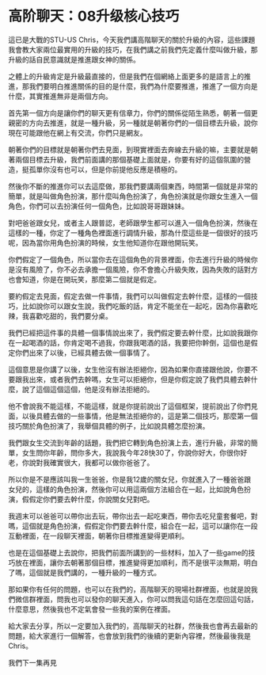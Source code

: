 # 高阶聊天：08升级核心技巧

這已是大戰的STU-US Chris，今天我們講高階聊天的關於升級的內容，這些課題我會教大家兩位最實用的升級的技巧，在我們講之前我們先定義什麼叫做升級，那升級的話自民意識就是推進跟女神的關係。

之體上的升級肯定是升級最直接的，但是我們在個網絡上面更多的是語言上的推進，那我們要明白推進關係的目的是什麼，我們為什麼要推進，推進了一個方向是什麼，其實推進無非是兩個方向。

首先第一個方向是讓你們的聊天更有信章力，你們的關係從陌生熟悉，朝著一個更親密的方向去推進，就是一種升級，另一種就是朝著你們的一個目標去升級，說你現在可能跟他在網上有交流，你們只是網友。

朝著你們的目標就是朝著你們去見面，到現實裡面去奔線去升級的嘛，主要就是朝著兩個目標去升級，我們前面講的那個基礎上面就是，你要有好的這個氛圍的營造，挺孤單你沒有也可以，但是你前提他反應是積極的。

然後你不斷的推進你可以去這麼做，那我們要講兩個東西，時間第一個就是非常的簡單，就是叫做角色扮演，那什麼叫角色扮演了，角色扮演就是你跟女生進入一個角色，你們可以去扮演任何一個角色，比如說哥哥跟妹妹。

對吧爸爸跟女兒，或者主人跟普認，老師跟學生都可以進入一個角色扮演，然後在這樣的一種，你定了一種角色裡面進行調情升級，那為什麼這些是一個很好的技巧呢，因為當你用角色扮演的時候，女生他知道你在跟他開玩笑。

你們假定了一個角色，所以當你去在這個角色的背景裡面，你去進行升級的時候你是沒有風險了，你不必去承擔一個風險，你不會擔心升級失敗，因為失敗的話對方也會知道，你是在開玩笑，那麼第二個就是假定。

要約假定去見面，假定去做一件事情，我們可以叫做假定去幹什麼，這樣的一個技巧，比如說你可以跟女生說，我們吃飯的話，肯定不能坐在一起吃，因為你喜歡吃辣，我喜歡吃甜的，我們要分桌。

我們已經把這件事的具體一個事情說出來了，我們假定要去幹什麼，比如說我跟你在一起喝酒的話，你肯定喝不過我，你跟我喝酒的話，我要把你幹倒，這個也是假定你們出來了以後，已經具體去做一個事情了。

這個意思是你講了以後，女生他沒有辦法拒絕你，因為如果你直接跟他說，你要不要跟我出來，或者我們去幹嗎，女生可以拒絕你，但是你假定說了我們具體去幹什麼，說了這個這個這個，他是沒有辦法拒絕的。

他不會說我不能這樣，不能這樣，就是你提前說出了這個框架，提前說出了你們見面，以後具體去做的一些事情，他是無法拒絕你的，這是第二個技巧，那麼第一個技巧關於角色扮演了，我舉個具體的例子，比如說具體怎麼扮演。

我們跟女生交流到年齡的話題，我們把它轉到角色扮演上去，進行升級，非常的簡單，女生問你年齡，問你多大，我說我今年28快30了，你說你好大，你很你好老，你說對我確實很大，我都可以做你爸爸了。

所以你是不是應該叫我一生爸爸，你是我12歲的關女兒，你就進入了一種爸爸跟女兒的，這樣的角色扮演，然後你可以用這兩個方法組合在一起，比如說角色扮演，假假定你們要去幹什麼，你說關女兒對吧。

我週末可以爸爸可以帶你出去玩，帶你出去一起吃東西，帶你去吃兒童套餐吧，對嗎，這個就是角色扮演，假假定你們要去幹什麼，組合在一起，這可以讓你在一段互動裡面，在一段聊天裡面，朝著你目標推進變得更順利。

也是在這個基礎上去說你，把我們前面所講到的一些材料，加入了一些game的技巧放在裡面，讓你去朝著那個目標，推進變得更加順利，而不是很平淡無期，明白了嗎，這個就是我們講的，一種升級的一種方式。

那如果你有任何的問題，也可以在我們的，高階聊天的現場社群裡面，也就是說我們微信群裡面，問我也可以發你的聊天進入，你可以問我這句話在怎麼回這句話，什麼意思，然後我也不定氣會發一些我的案例在裡面。

給大家去分享，所以一定要加入我們的，高階聊天的社群，然後我也會再去最新的問題，給大家進行一個解答，也會放到我們的後續的更新內容裡，然後最後我是Chris。

我們下一集再見